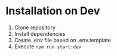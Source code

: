 # Installation on Dev

1. Clone repository
2. Install dependencies
3. Create .env file based on .env.template
4. Execute `npm run start:dev`
